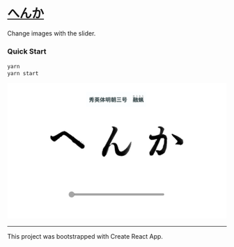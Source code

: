 # [へんか](https://henka.now.sh/)

Change images with the slider.

### Quick Start

```
yarn
yarn start
```

![image](src/assets/interface.png)

---

This project was bootstrapped with Create React App.
